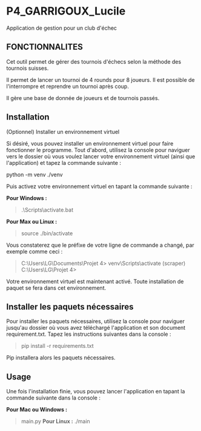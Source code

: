 # P4_GARRIGOUX_Lucile
Application de gestion pour un club d'échec

## FONCTIONNALITES

Cet outil permet de gérer des tournois d'échecs selon la méthode des tournois suisses.

Il permet de lancer un tournoi de 4 rounds pour 8 joueurs. Il est possible de l'interrompre et reprendre un tournoi après coup.

Il gère une base de donnée de joueurs et de tournois passés.


## Installation

(Optionnel) Installer un environnement virtuel

Si désiré, vous pouvez installer un environnement virtuel pour faire fonctionner le programme. Tout d'abord, utilisez la console pour naviguer vers le dossier où vous voulez lancer votre environnement virtuel (ainsi que l'application) et tapez la commande suivante :

python -m venv ./venv

Puis activez votre environnement virtuel en tapant la commande suivante :

**Pour Windows :**
> .\Scripts\activate.bat

**Pour Max ou Linux :**
> source ./bin/activate

Vous constaterez que le préfixe de votre ligne de commande a changé, par exemple comme ceci :

> C:\Users\LG\Documents\Projet 4> venv\Scripts\activate
> (scraper) C:\Users\LG\Projet 4>

Votre environnement virtuel est maintenant activé. Toute installation de paquet se fera dans cet environnement.

## Installer les paquets nécessaires

Pour installer les paquets nécessaires, utilisez la console pour naviguer jusqu'au dossier où vous avez téléchargé l'application et son document requirement.txt. Tapez les instructions suivantes dans la console :

> pip install -r requirements.txt

Pip installera alors les paquets nécessaires.

## Usage
Une fois l'installation finie, vous pouvez lancer l'application en tapant la commande suivante dans la console :

**Pour Mac ou Windows :**
> main.py
**Pour Linux :**
./main

